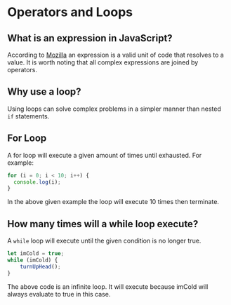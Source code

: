 # Operators and Loops

## What is an expression in JavaScript?

According to [Mozilla](https://developer.mozilla.org/en-US/docs/Web/JavaScript/Guide/Expressions_and_Operators) an expression is a valid unit of code that resolves to a value. It is worth noting that all complex expressions are joined by operators.

## Why use a loop?

Using loops can solve complex problems in a simpler manner than nested `if` statements.

## For Loop

A for loop will execute a given amount of times until exhausted. For example:

```Javascript
for (i = 0; i < 10; i++) {
  console.log(i);
}
```

In the above given example the loop will execute 10 times then terminate.

## How many times will a while loop execute?

A `while` loop will execute until the given condition is no longer true.

```Javascript
let imCold = true;
while (imCold) {
    turnUpHead();
}
```

The above code is an infinite loop. It will execute because imCold will always evaluate to true in this case.
